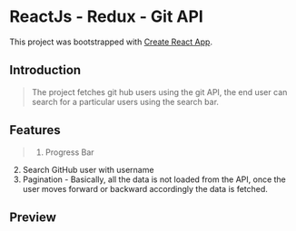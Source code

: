 # ReactJs - Redux - Git API

This project was bootstrapped with [Create React App](https://github.com/facebook/create-react-app).

## Introduction

>  The project fetches git hub users using the git API, the end user can search for a particular users using the search bar.

## Features

> 1. Progress Bar
  2. Search GitHub user with username
  3. Pagination - Basically, all the data is not loaded from the API, once the user moves forward or backward accordingly the data is fetched.

## Preview

> 